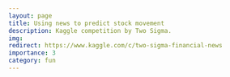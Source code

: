 ```yaml
---
layout: page
title: Using news to predict stock movement
description: Kaggle competition by Two Sigma.
img:
redirect: https://www.kaggle.com/c/two-sigma-financial-news
importance: 3
category: fun
---
```

